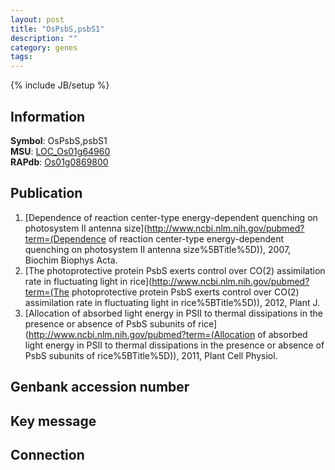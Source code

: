 ```yaml
---
layout: post
title: "OsPsbS,psbS1"
description: ""
category: genes
tags: 
---
```

{% include JB/setup %}

## Information
__Symbol__: OsPsbS,psbS1  
__MSU__: [LOC_Os01g64960](http://rice.plantbiology.msu.edu/cgi-bin/ORF_infopage.cgi?orf=LOC_Os01g64960)  
__RAPdb__: [Os01g0869800](http://rapdb.dna.affrc.go.jp/viewer/gbrowse_details/irgsp1?name=Os01g0869800)  

## Publication
1. [Dependence of reaction center-type energy-dependent quenching on photosystem II antenna size](http://www.ncbi.nlm.nih.gov/pubmed?term=(Dependence of reaction center-type energy-dependent quenching on photosystem II antenna size%5BTitle%5D)), 2007, Biochim Biophys Acta.
2. [The photoprotective protein PsbS exerts control over CO(2) assimilation rate in fluctuating light in rice](http://www.ncbi.nlm.nih.gov/pubmed?term=(The photoprotective protein PsbS exerts control over CO(2) assimilation rate in fluctuating light in rice%5BTitle%5D)), 2012, Plant J.
3. [Allocation of absorbed light energy in PSII to thermal dissipations in the presence or absence of PsbS subunits of rice](http://www.ncbi.nlm.nih.gov/pubmed?term=(Allocation of absorbed light energy in PSII to thermal dissipations in the presence or absence of PsbS subunits of rice%5BTitle%5D)), 2011, Plant Cell Physiol.

## Genbank accession number

## Key message

## Connection



